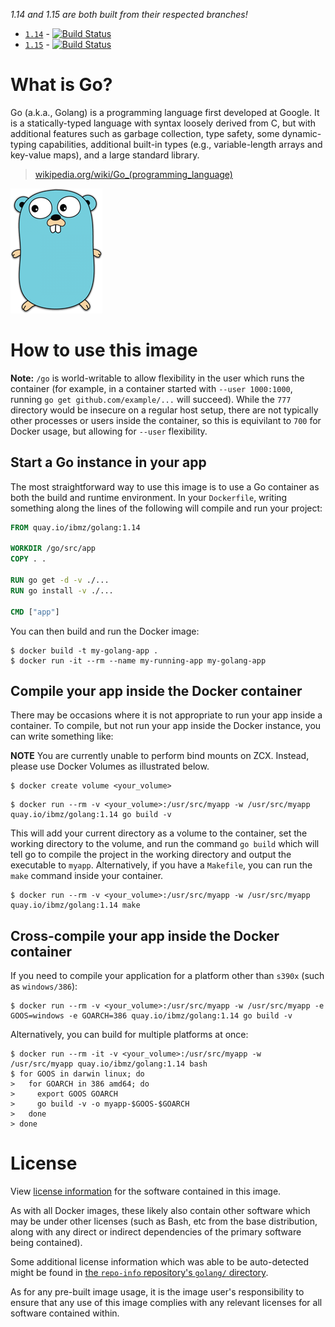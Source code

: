 *1.14 and 1.15 are both built from their respected branches!*

-	[`1.14`](https://github.com/korpx-z/golang) - [![Build Status](https://travis-ci.com/korpx-z/golang.svg?branch=1.14)](https://travis-ci.com/github/korpx-z/golang)
-	[`1.15`](https://github.com/korpx-z/golang) - [![Build Status](https://travis-ci.com/korpx-z/golang.svg?branch=1.15)](https://travis-ci.com/github/korpx-z/golang)

# What is Go?

Go (a.k.a., Golang) is a programming language first developed at Google. It is a statically-typed language with syntax loosely derived from C, but with additional features such as garbage collection, type safety, some dynamic-typing capabilities, additional built-in types (e.g., variable-length arrays and key-value maps), and a large standard library.

> [wikipedia.org/wiki/Go_(programming_language)](http://en.wikipedia.org/wiki/Go_%28programming_language%29)

![logo](https://raw.githubusercontent.com/docker-library/docs/01c12653951b2fe592c1f93a13b4e289ada0e3a1/golang/logo.png)

# How to use this image

**Note:** `/go` is world-writable to allow flexibility in the user which runs the container (for example, in a container started with `--user 1000:1000`, running `go get github.com/example/...` will succeed). While the `777` directory would be insecure on a regular host setup, there are not typically other processes or users inside the container, so this is equivilant to `700` for Docker usage, but allowing for `--user` flexibility.

## Start a Go instance in your app

The most straightforward way to use this image is to use a Go container as both the build and runtime environment. In your `Dockerfile`, writing something along the lines of the following will compile and run your project:

```dockerfile
FROM quay.io/ibmz/golang:1.14

WORKDIR /go/src/app
COPY . .

RUN go get -d -v ./...
RUN go install -v ./...

CMD ["app"]
```

You can then build and run the Docker image:

```console
$ docker build -t my-golang-app .
$ docker run -it --rm --name my-running-app my-golang-app
```

## Compile your app inside the Docker container

There may be occasions where it is not appropriate to run your app inside a container. To compile, but not run your app inside the Docker instance, you can write something like:

**NOTE**
You are currently unable to perform bind mounts on ZCX. Instead, please use Docker Volumes as illustrated below.

```console
$ docker create volume <your_volume>
```
```console
$ docker run --rm -v <your_volume>:/usr/src/myapp -w /usr/src/myapp quay.io/ibmz/golang:1.14 go build -v
```

This will add your current directory as a volume to the container, set the working directory to the volume, and run the command `go build` which will tell go to compile the project in the working directory and output the executable to `myapp`. Alternatively, if you have a `Makefile`, you can run the `make` command inside your container.

```console
$ docker run --rm -v <your_volume>:/usr/src/myapp -w /usr/src/myapp quay.io/ibmz/golang:1.14 make
```

## Cross-compile your app inside the Docker container

If you need to compile your application for a platform other than `s390x` (such as `windows/386`):

```console
$ docker run --rm -v <your_volume>:/usr/src/myapp -w /usr/src/myapp -e GOOS=windows -e GOARCH=386 quay.io/ibmz/golang:1.14 go build -v
```

Alternatively, you can build for multiple platforms at once:

```console
$ docker run --rm -it -v <your_volume>:/usr/src/myapp -w /usr/src/myapp quay.io/ibmz/golang:1.14 bash
$ for GOOS in darwin linux; do
>   for GOARCH in 386 amd64; do
>     export GOOS GOARCH
>     go build -v -o myapp-$GOOS-$GOARCH
>   done
> done
```

# License

View [license information](http://golang.org/LICENSE) for the software contained in this image.

As with all Docker images, these likely also contain other software which may be under other licenses (such as Bash, etc from the base distribution, along with any direct or indirect dependencies of the primary software being contained).

Some additional license information which was able to be auto-detected might be found in [the `repo-info` repository's `golang/` directory](https://github.com/docker-library/repo-info/tree/master/repos/golang).

As for any pre-built image usage, it is the image user's responsibility to ensure that any use of this image complies with any relevant licenses for all software contained within.
